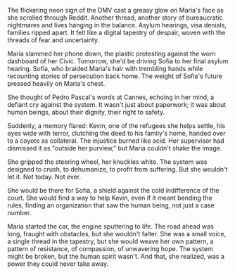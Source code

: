 The flickering neon sign of the DMV cast a greasy glow on Maria's face as she scrolled through Reddit. Another thread, another story of bureaucratic nightmares and lives hanging in the balance. Asylum hearings, visa denials, families ripped apart. It felt like a digital tapestry of despair, woven with the threads of fear and uncertainty.

Maria slammed her phone down, the plastic protesting against the worn dashboard of her Civic. Tomorrow, she'd be driving Sofia to her final asylum hearing. Sofia, who braided Maria's hair with trembling hands while recounting stories of persecution back home. The weight of Sofia's future pressed heavily on Maria's chest. 

She thought of Pedro Pascal's words at Cannes, echoing in her mind, a defiant cry against the system. It wasn't just about paperwork; it was about human beings, about their dignity, their right to safety.

Suddenly, a memory flared: Kevin, one of the refugees she helps settle, his eyes wide with terror, clutching the deed to his family's home, handed over to a coyote as collateral. The injustice burned like acid. Her supervisor had dismissed it as "outside her purview," but Maria couldn't shake the image.

She gripped the steering wheel, her knuckles white. The system was designed to crush, to dehumanize, to profit from suffering. But she wouldn't let it. Not today. Not ever. 

She would be there for Sofia, a shield against the cold indifference of the court. She would find a way to help Kevin, even if it meant bending the rules, finding an organization that saw the human being, not just a case number.

Maria started the car, the engine sputtering to life. The road ahead was long, fraught with obstacles, but she wouldn't falter. She was a small voice, a single thread in the tapestry, but she would weave her own pattern, a pattern of resistance, of compassion, of unwavering hope. The system might be broken, but the human spirit wasn't. And that, she realized, was a power they could never take away.